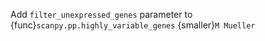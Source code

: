 Add `filter_unexpressed_genes` parameter to {func}`scanpy.pp.highly_variable_genes` {smaller}`M Mueller`
